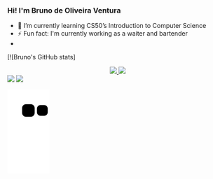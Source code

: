 ### Hi! I'm Bruno de Oliveira Ventura

- 🌱 I’m currently learning CS50’s Introduction to Computer Science
- ⚡ Fun fact: I'm currently working as a waiter and bartender
- 
[![Bruno's GitHub stats]
<div align="center">
  <a href="https://github.com/Brun0o1">
  <img height="120em" src="https://github-readme-stats.vercel.app/api?username=Brun0o1&show_icons=true&theme=dark&include_all_commits=true&count_private=true"/>
  <img height="120em" src="https://github-readme-stats.vercel.app/api/top-langs/?username=Brun0o1&layout=compact&langs_count=7&theme=dark"/>
</div>
  
 
<div> 
  <a href="https://instagram.com/brun0.o1" target="_blank"><img src="https://img.shields.io/badge/-Instagram-%43B02A?style=for-the-badge&logo=instagram&logoColor=white" target="_blank"></a>
  <a href = "mailto:brun0.o1@hotmail.com"><img src="https://img.shields.io/badge/-Email-%23333?style=for-the-badge&logo=microsoftoutlook&logoColor=white" target="_blank"></a>
  
 
  ![Snake animation](https://github.com/rafaballerini/rafaballerini/blob/output/github-contribution-grid-snake.svg)
 
</div>
